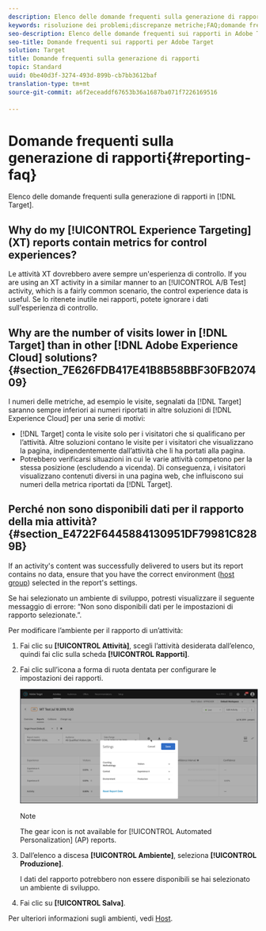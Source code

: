 ```yaml
---
description: Elenco delle domande frequenti sulla generazione di rapporti in Target.
keywords: risoluzione dei problemi;discrepanze metriche;FAQ;domande frequenti;rapporti
seo-description: Elenco delle domande frequenti sui rapporti in Adobe Target.
seo-title: Domande frequenti sui rapporti per Adobe Target
solution: Target
title: Domande frequenti sulla generazione di rapporti
topic: Standard
uuid: 0be40d3f-3274-493d-899b-cb7bb3612baf
translation-type: tm+mt
source-git-commit: a6f2eceaddf67653b36a1687ba071f7226169516

---
```



# Domande frequenti sulla generazione di rapporti{#reporting-faq}

Elenco delle domande frequenti sulla generazione di rapporti in [!DNL Target].

## Why do my [!UICONTROL Experience Targeting] (XT) reports contain metrics for control experiences?

Le attività XT dovrebbero avere sempre un'esperienza di controllo. If you are using an XT activity in a similar manner to an [!UICONTROL A/B Test] activity, which is a fairly common scenario, the control experience data is useful. Se lo ritenete inutile nei rapporti, potete ignorare i dati sull'esperienza di controllo.

## Why are the number of visits lower in [!DNL Target] than in other [!DNL Adobe Experience Cloud] solutions? {#section_7E626FDB417E41B8B58BBF30FB207409}

I numeri delle metriche, ad esempio le visite, segnalati da [!DNL Target] saranno sempre inferiori ai numeri riportati in altre soluzioni di [!DNL Experience Cloud] per una serie di motivi:

* [!DNL Target] conta le visite solo per i visitatori che si qualificano per l’attività. Altre soluzioni contano le visite per i visitatori che visualizzano la pagina, indipendentemente dall’attività che li ha portati alla pagina.
* Potrebbero verificarsi situazioni in cui le varie attività competono per la stessa posizione (escludendo a vicenda). Di conseguenza, i visitatori visualizzano contenuti diversi in una pagina web, che influiscono sui numeri della metrica riportati da [!DNL Target].

## Perché non sono disponibili dati per il rapporto della mia attività? {#section_E4722F6445884130951DF79981C8289B}

If an activity's content was successfully delivered to users but its report contains no data, ensure that you have the correct environment ([host group](/help/administrating-target/hosts.md)) selected in the report's settings.

Se hai selezionato un ambiente di sviluppo, potresti visualizzare il seguente messaggio di errore: “Non sono disponibili dati per le impostazioni di rapporto selezionate.”.

Per modificare l’ambiente per il rapporto di un’attività:

1. Fai clic su **[!UICONTROL Attività]**, scegli l’attività desiderata dall’elenco, quindi fai clic sulla scheda **[!UICONTROL Rapporti]**.
1. Fai clic sull’icona a forma di ruota dentata per configurare le impostazioni dei rapporti.

   ![Finestra di dialogo Impostazioni A/B](/help/c-reports/c-report-settings/assets/ab_settings_dialog.png)

   >[!NOTE]
   >
   >The gear icon is not available for [!UICONTROL Automated Personalization] (AP) reports.

1. Dall’elenco a discesa **[!UICONTROL Ambiente]**, seleziona **[!UICONTROL Produzione]**.

   I dati del rapporto potrebbero non essere disponibili se hai selezionato un ambiente di sviluppo.

1. Fai clic su **[!UICONTROL Salva]**.

Per ulteriori informazioni sugli ambienti, vedi [Host](../administrating-target/hosts.md#concept_516BB01EBFBD4449AB03940D31AEB66E).
